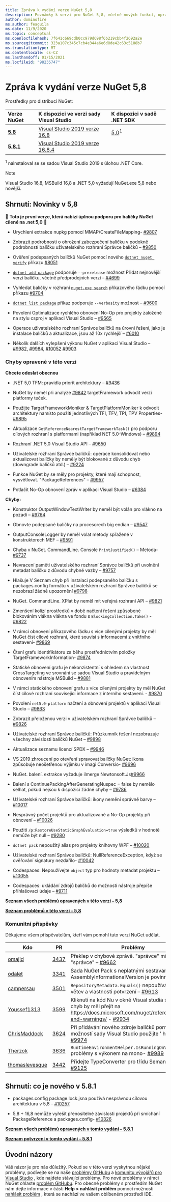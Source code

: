 ```yaml
---
title: Zpráva k vydání verze NuGet 5,8
description: Poznámky k verzi pro NuGet 5,8, včetně nových funkcí, oprav chyb a chcete odeslat obecnou.
author: dominofire
ms.author: feaguila
ms.date: 11/9/2020
ms.topic: conceptual
ms.openlocfilehash: 7f641c669cdb0cc979d698f6b219cbb4f2692a2e
ms.sourcegitcommit: 323a107c345c7cb4e344a6e6d8de42c63c5188b7
ms.translationtype: MT
ms.contentlocale: cs-CZ
ms.lasthandoff: 01/15/2021
ms.locfileid: "98235747"
---
```

# <a name="nuget-58-release-notes"></a>Zpráva k vydání verze NuGet 5,8

Prostředky pro distribuci NuGet:

| Verze NuGet | K dispozici ve verzi sady Visual Studio | K dispozici v sadě .NET SDK |
|:---|:---|:---|
| [**5.8**](https://nuget.org/downloads) | [Visual Studio 2019 verze 16,8](https://visualstudio.microsoft.com/downloads/) | [5,0](https://dotnet.microsoft.com/download/dotnet-core/5.0)<sup>1</sup> |
| [**5.8.1**](https://nuget.org/downloads) | [Visual Studio 2019 verze 16.8.4](https://visualstudio.microsoft.com/downloads/) | |

<sup>1</sup> nainstaloval se se sadou Visual Studio 2019 s úlohou .NET Core.
  
> [!NOTE]
> Visual Studio 16,8, MSBuild 16,8 a .NET 5,0 vyžadují NuGet.exe 5,8 nebo novější.


## <a name="summary-whats-new-in-58"></a>Shrnutí: Novinky v 5,8
🎉 **Toto je první verze, která nabízí úplnou podporu pro balíčky NuGet cílené na .net 5,0** 🎉

* Urychlení extrakce nupkg pomocí MMAP/CreateFileMapping- [#9807](https://github.com/NuGet/Home/issues/9807)

* Zobrazit podrobnosti o ohrožení zabezpečení balíčku v podokně podrobností balíčku uživatelského rozhraní Správce balíčků – [#9850](https://github.com/NuGet/Home/issues/9850)

* Ověření podepsaných balíčků NuGet pomocí nového [`dotnet nuget verify`](https://docs.microsoft.com/dotnet/core/tools/dotnet-nuget-verify) příkazu [#8051](https://github.com/NuGet/Home/issues/8051)

* [`dotnet add package`](https://docs.microsoft.com/dotnet/core/tools/dotnet-add-package#:~:text=dotnet%20add%20package%201%20Name%202%20Synopsis%203,when%20targeting%20a%20specific%20framework.%20...%206%20Examples) podporuje `--prerelease` možnost Přidat nejnovější verzi balíčku, včetně předprodejních verzí – [#4699](https://github.com/NuGet/Home/issues/4699)

* Vyhledat balíčky v rozhraní [`nuget.exe search`](https://docs.microsoft.com/nuget/reference/cli-reference/cli-ref-search) příkazového řádku pomocí příkazu [#9704](https://github.com/NuGet/Home/issues/9704)

* [`dotnet list package`](https://docs.microsoft.com/dotnet/core/tools/dotnet-list-package) příkaz podporuje `--verbosity` možnost – [#9600](https://github.com/NuGet/Home/issues/9600)

* Povolení Optimalizace rychlého obnovení No-Op pro projekty založené na stylu csproj v aplikaci Visual Studio – [#9565](https://github.com/NuGet/Home/issues/9565)

* Operace uživatelského rozhraní Správce balíčků na úrovni řešení, jako je instalace balíčků a aktualizace, jsou až 10x rychlejší – [#6010](https://github.com/NuGet/Home/issues/6010)

* Několik dalších vylepšení výkonu NuGet v aplikaci Visual Studio – [#9982](https://github.com/NuGet/Home/issues/9982), [#9984](https://github.com/NuGet/Home/issues/9984), [#10052](https://github.com/NuGet/Home/issues/10052) [#9903](https://github.com/NuGet/Home/issues/9903)


### <a name="issues-fixed-in-this-release"></a>Chyby opravené v této verzi

**Chcete odeslat obecnou**

* .NET 5,0 TFM: pravidla priorit architektury – [#9436](https://github.com/NuGet/Home/issues/9436)

* NuGet by neměl při analýze [#9842](https://github.com/NuGet/Home/issues/9842) targetFramework odvodit verzi platformy teček.

* Použijte TargetFrameworkMoniker & TargetPlatformMoniker k odvodit architektury namísto použití jednotlivých TFI, TFV, TPI, TPV Properties- [#9895](https://github.com/NuGet/Home/issues/9895)

* Aktualizace `GetReferenceNearestTargetFrameworkTask()` pro podporu cílových rozhraní s platformami (například NET 5.0-Windows) – [#9894](https://github.com/NuGet/Home/issues/9894)

* Rozhraní .NET 5,0 Visual Studio API – [#9650](https://github.com/NuGet/Home/issues/9650)

* Uživatelské rozhraní Správce balíčků: operace konsolidovat nebo aktualizovat balíčky by neměly být blokované z důvodu chyb (downgrade balíčků atd.) – [#9224](https://github.com/NuGet/Home/issues/9224)

* Funkce NuGet by se měly pro projekty, které mají schopnost, vysvětlovat. "PackageReferences" – [#9957](https://github.com/NuGet/Home/issues/9957)

* Potlačit No-Op obnovení zpráv v aplikaci Visual Studio – [#6384](https://github.com/NuGet/Home/issues/6384)

**Chyby:**

* Konstruktor OutputWindowTextWriter by neměl být volán pro vlákno na pozadí – [#9764](https://github.com/NuGet/Home/issues/9764)

* Obnovte podepsané balíčky na procesorech big endian – [#9547](https://github.com/NuGet/Home/issues/9547)

* OutputConsoleLogger by neměl volat metody spřažené v konstruktorech MEF – [#9591](https://github.com/NuGet/Home/issues/9591)

* Chyba v NuGet. CommandLine. Console `PrintJustified()` – Metoda- [#9737](https://github.com/NuGet/Home/issues/9737)

* Nevracení paměti uživatelského rozhraní Správce balíčků při uvolnění metadat balíčku z důvodu chybné vazby – [#9757](https://github.com/NuGet/Home/issues/9757)

* Hlašuje V Seznam chyb při instalaci podepsaného balíčku s packages.config formátu v uživatelském rozhraní Správce balíčků se nezobrazí žádné upozornění [#9798](https://github.com/NuGet/Home/issues/9798)

* NuGet. CommandLine. XPlat by neměl mít veřejná rozhraní API – [#9821](https://github.com/NuGet/Home/issues/9821)

* Zmenšení kolizí prostředků v době načtení řešení způsobené blokováním vlákna vlákna ve fondu s `BlockingCollection.Take()`  -  [#9822](https://github.com/NuGet/Home/issues/9822)

* V rámci obnovení příkazového řádku s více cílenými projekty by měl NuGet číst cílové rozhraní, které souvisí s informacemi z vnitřního sestavení- [#9869](https://github.com/NuGet/Home/issues/9869)

* Čtení grafu identifikátoru za běhu prostřednictvím položky TargetFrameworkInformation- [#9874](https://github.com/NuGet/Home/issues/9874)

* Statické obnovení grafu je nekonzistentní s ohledem na vlastnost CrossTargeting ve srovnání se sadou Visual Studio a pravidelným obnovením nástroje MSBuild – [#9881](https://github.com/NuGet/Home/issues/9881)

* V rámci statického obnovení grafu s více cílenými projekty by měl NuGet číst cílové rozhraní související informace z interního sestavení. - [#9870](https://github.com/NuGet/Home/issues/9870)

* Povolení `net5.0-platform` načtení a obnovení projektů v aplikaci Visual Studio – [#9863](https://github.com/NuGet/Home/issues/9863)

* Zobrazit přeloženou verzi v uživatelském rozhraní Správce balíčků – [#9826](https://github.com/NuGet/Home/issues/9826)

* Uživatelské rozhraní Správce balíčků: Průzkumník řešení nezobrazuje všechny závislosti balíčků NuGet – [#9898](https://github.com/NuGet/Home/issues/9898)

* Aktualizace seznamu licencí SPDX – [#9946](https://github.com/NuGet/Home/issues/9946)

* VS 2019 zhroucení po otevření spravovat balíčky NuGet: ikona způsobuje neošetřenou výjimku v imagi Conversio- [#9696](https://github.com/NuGet/Home/issues/9696)

* NuGet. balení. extrakce vyžaduje ilmerge Newtonsoft.Js[#9966](https://github.com/NuGet/Home/issues/9966)

* Balení s ContinuePackingAfterGeneratingNuspec = false by nemělo selhat, pokud nejsou k dispozici žádné chyby – [#9786](https://github.com/NuGet/Home/issues/9786)

* Uživatelské rozhraní Správce balíčků: ikony nemění správně barvy – [#10017](https://github.com/NuGet/Home/issues/10017)

* Nesprávný počet projektů pro aktualizované a No-Op projekty při obnovení – [#10026](https://github.com/NuGet/Home/issues/10026)

* Použití `/p:RestoreUseStaticGraphEvaluation=true` výsledků v hodnotě nemůže být null – [#9280](https://github.com/NuGet/Home/issues/9280)

* `dotnet pack` nepoužitý alias pro projekty knihovny WPF – [#10020](https://github.com/NuGet/Home/issues/10020)

* Uživatelské rozhraní Správce balíčků: NullReferenceException, když se ověřování signatury nezdařilo- [#10042](https://github.com/NuGet/Home/issues/10042)

* Codespaces: Nepoužívejte `object` typ pro hodnoty metadat projektu – [#10055](https://github.com/NuGet/Home/issues/10055)

* Codespaces: ukládání zdrojů balíčků do možností nástroje přepíše přihlašovací údaje – [#9711](https://github.com/NuGet/Home/issues/9711)


**[Seznam všech problémů opravených v této verzi – 5,8](https://app.zenhub.com/workspaces/nuget-client-team-55aec9a240305cf007585881/reports/release?release=5f03519b777e78b4ffb2edeb)**

**[Seznam problémů v této verzi – 5,8](https://github.com/NuGet/NuGet.Client/compare/5.7.0.6726...5.8.0.6930)**

### <a name="community-contributions"></a>Komunitní příspěvky

Děkujeme všem přispěvatelům, kteří vám pomohl tuto verzi NuGet udělat.

|Kdo|PR|Problémy|
|----|----|----|
[omajid](https://github.com/omajid) | [3437](https://github.com/NuGet/NuGet.Client/pull/3437) | Překlep v chybové zprávě. "správce" místo "správce" – [#9662](https://github.com/NuGet/Home/issues/9662)
[odalet](https://github.com/odalet) | [3341](https://github.com/NuGet/NuGet.Client/pull/3341) | Sada NuGet Pack s neplatnými sestavami AssemblyInformationalVersion je povinná – [#5548](https://github.com/NuGet/Home/issues/5548)
[campersau](https://github.com/campersau) | [3501](https://github.com/NuGet/NuGet.Client/pull/3501) | `RepositoryMetadata.Equals()` nepoužívá se pro větev a vlastnosti potvrzení – [#9613](https://github.com/NuGet/Home/issues/9613)
[Youssef1313](https://github.com/Youssef1313) | [3599](https://github.com/NuGet/NuGet.Client/pull/3599) | Kliknutí na kód Nu v okně Visual studia seznam chyb by měl přejít na https://docs.microsoft.com/nuget/reference/errors-and-warnings/  -  [#9934](https://github.com/NuGet/Home/issues/9934)
[ChrisMaddock](https://github.com/ChrisMaddock) | [3624](https://github.com/NuGet/NuGet.Client/pull/3624) | Při přidávání nového zdroje balíčků pomocí možností sady Visual Studio použijte ' https://' – [#9974](https://github.com/NuGet/Home/issues/9974)
[Therzok](https://github.com/Therzok) | [3636](https://github.com/NuGet/NuGet.Client/pull/3636) | `RuntimeEnvironmentHelper.IsRunningOnVisualStudio` problémy s výkonem na mono- [#9989](https://github.com/NuGet/Home/issues/9989)
[thomaslevesque](https://github.com/thomaslevesque) | [3442](https://github.com/NuGet/NuGet.Client/pull/3442) | Přidejte TypeConverter pro třídu SemanticVersion- [#9125](https://github.com/NuGet/Home/issues/9125)

## <a name="summary-whats-new-in-581"></a>Shrnutí: co je nového v 5.8.1

* packages.config package.lock.jsna používá nesprávnou cílovou architekturu v 5,8 – [#10257](https://github.com/NuGet/Home/issues/10257)

* 5,8 + 16,8 nemůže vyřešit přenositelné závislosti projektů při smíchání PackageReference a packages.config- [#10326](https://github.com/NuGet/Home/issues/10326)

**[Seznam všech problémů opravených v tomto vydání – 5.8.1](https://app.zenhub.com/workspaces/nuget-client-team-55aec9a240305cf007585881/reports/release?release=5ff7aeae16150e3b19910391)**

**[Seznam potvrzení v tomto vydání – 5.8.1](https://github.com/NuGet/NuGet.Client/compare/5.8.0.6930...5.8.1.7021)**

## <a name="feedback-welcome"></a>Úvodní názory

Váš názor je pro nás důležitý.  Pokud se v této verzi vyskytnou nějaké problémy, podívejte se na naše [problémy GitHubu](https://github.com/NuGet/Home/issues) a [komunitu vývojářů pro Visual Studio](https://developercommunity.visualstudio.com/) , kde najdete stávající problémy.  Pro nové problémy v rámci NuGet ohlaste [problém GitHubu](https://github.com/NuGet/Home/issues/new).
Pro obecné problémy s prostředím NuGet nám dejte informace v části **Help > nahlásit problém** pomocí možnosti [nahlásit problém](https://docs.microsoft.com/visualstudio/ide/how-to-report-a-problem-with-visual-studio) , která se nachází ve vašem oblíbeném prostředí IDE.
